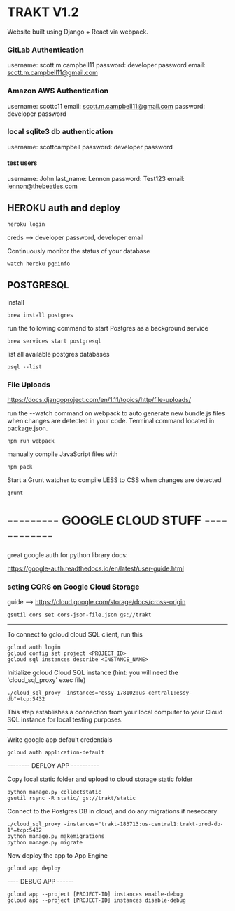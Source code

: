 # TRAKT V1.2

Website built using Django + React via webpack.

### GitLab Authentication

username: scott.m.campbell11
password: developer password
email: scott.m.campbell11@gmail.com

### Amazon AWS Authentication
username: scottc11
email: scott.m.campbell11@gmail.com
password: developer password

### local sqlite3 db authentication

username: scottcampbell
password: developer password

#### test users
username: John
last_name: Lennon
password: Test123
email: lennon@thebeatles.com


## HEROKU auth and deploy

```
heroku login
```
creds --> developer password, developer email

Continuously monitor the status of your database
```
watch heroku pg:info
```

## POSTGRESQL

install
```
brew install postgres
```

run the following command to start Postgres as a background service
```
brew services start postgresql
```

list all available postgres databases
```
psql --list
```

### File Uploads

https://docs.djangoproject.com/en/1.11/topics/http/file-uploads/


run the --watch command on webpack to auto generate new bundle.js files when changes are detected in your code.  Terminal command located in package.json.

```
npm run webpack
```
manually compile JavaScript files with

```
npm pack
```

Start a Grunt watcher to compile LESS to CSS when changes are detected

```
grunt
```


# --------- GOOGLE CLOUD STUFF ------------


great google auth for python library docs:

https://google-auth.readthedocs.io/en/latest/user-guide.html


### seting CORS on Google Cloud Storage

guide --> https://cloud.google.com/storage/docs/cross-origin

```
gsutil cors set cors-json-file.json gs://trakt
```

----------------------------------------------------------------------------
To connect to gcloud cloud SQL client, run this

```
gcloud auth login
gcloud config set project <PROJECT_ID>
gcloud sql instances describe <INSTANCE_NAME>
```

Initialize gcloud Cloud SQL instance (hint: you will need the 'cloud_sql_proxy' exec file)

```
./cloud_sql_proxy -instances="essy-178102:us-central1:essy-db"=tcp:5432
```

This step establishes a connection from your local computer to your Cloud SQL instance for local testing purposes.

----------------------------------------------------------------------------
Write google app default credentials
```
gcloud auth application-default
```

-------- DEPLOY APP ----------

Copy local static folder and upload to cloud storage static folder
```
python manage.py collectstatic
gsutil rsync -R static/ gs://trakt/static
```

Connect to the Postgres DB in cloud, and do any migrations if neseccary
```
./cloud_sql_proxy -instances="trakt-183713:us-central1:trakt-prod-db-1"=tcp:5432
python manage.py makemigrations
python manage.py migrate
```

Now deploy the app to App Engine

```
gcloud app deploy
```


---- DEBUG APP ------
```
gcloud app --project [PROJECT-ID] instances enable-debug
gcloud app --project [PROJECT-ID] instances disable-debug
